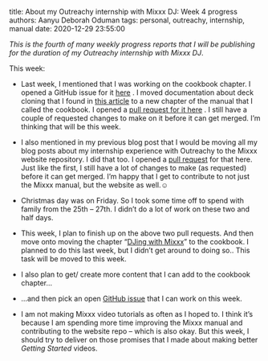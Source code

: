 title: About my Outreachy internship with Mixxx DJ: Week 4 progress
authors: Aanyu Deborah Oduman
tags: personal, outreachy, internship, manual
date: 2020-12-29 23:55:00

_This is the fourth of many weekly progress reports that I will be publishing for the duration of my Outreachy internship with Mixxx DJ_.

This week:

* Last week, I mentioned that I was working on the cookbook chapter. I opened a GitHub issue for it [here](https://github.com/mixxxdj/manual/issues/329) .
I moved documentation about deck cloning that I found in [this article](https://mixxx.discourse.group/t/new-in-2-3-deck-cloning/20267) to a new chapter of the manual that I called the cookbook.
I opened a [pull request for it here](https://github.com/mixxxdj/manual/pull/330) .
I still have a couple of requested changes to make on it before it can get merged. I’m thinking that will be this week.

* I also mentioned in my previous blog post that I would be moving all my blog posts about my internship experience with Outreachy to the Mixxx website repository. I did that too.
I opened a [pull request](https://github.com/mixxxdj/website/pull/177) for that here.
Just like the first, I still have a lot of changes to make (as requested) before it can get merged.
I’m happy that I get to contribute to not just the Mixxx manual, but the website as well.☺

* Christmas day was on Friday. So I took some time off to spend with family from the 25th – 27th. I didn’t do a lot of work on these two and half days.

* This week, I plan to finish up on the above two pull requests.
And then move onto moving the chapter “[DJing with Mixxx](https://manual.mixxx.org/2.3/en/chapters/djing_with_mixxx.html)” to the cookbook.
I planned to do this last week, but I didn’t get around to doing so.. This task will be moved to this week.

* I also plan to get/ create more content that I can add to the cookbook chapter…

* …and then pick an open [GitHub issue](https://github.com/mixxxdj/manual/issues) that I can work on this week.

* I am not making Mixxx video tutorials as often as I hoped to. I think it’s because I am spending more time improving the Mixxx manual and contributing to the website repo – which is also okay. But this week, I should try to deliver on those promises that I made about making better _Getting Started_ videos.
